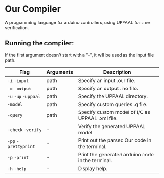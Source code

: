 # Our Compiler
A programming language for arduino controllers, using UPPAAL for time verification.

## Running the compiler:
If the first argument doesn't start with a "-", it will be used as the input file path.

|Flag|Arguments|Description|
|---------|-----|-----------|
| `-i` `-input`        |path| Specify an input .our file.|
| `-o` `-output`       |path| Specify an output .ino file.|
| `-u` `-up` `-uppaal` |path| Specify the UPPAAL directory.|
| `-model`             |path| Specify custom queries .q file.|
| `-query`             |path| Specify custom model of I/O as UPPAAL .xml file.|
| `-check` `-verify`   |-   | Verify the generated UPPAAL model.|
| `-pp` `-prettyprint` |-   | Print out the parsed Our code in the terminal.|
| `-p` `-print`        |-   | Print the generated arduino code in the terminal.|
| `-h` `-help`         |-   | Display help.|